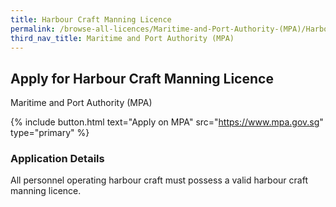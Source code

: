 ```yaml
---
title: Harbour Craft Manning Licence
permalink: /browse-all-licences/Maritime-and-Port-Authority-(MPA)/Harbour-Craft-Manning-Licence
third_nav_title: Maritime and Port Authority (MPA)
---
```


## Apply for Harbour Craft Manning Licence

Maritime and Port Authority (MPA)

{% include button.html text="Apply on MPA" src="https://www.mpa.gov.sg" type="primary" %}

<H3>Application Details</H3>

<p>All personnel operating harbour craft must possess a valid harbour craft manning licence.</p>

